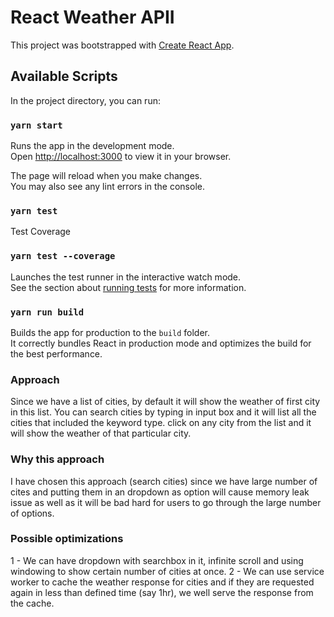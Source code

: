 # React Weather APII
This project was bootstrapped with [Create React App](https://github.com/facebook/create-react-app).

## Available Scripts

In the project directory, you can run:

### `yarn start`

Runs the app in the development mode.\
Open [http://localhost:3000](http://localhost:3000) to view it in your browser.

The page will reload when you make changes.\
You may also see any lint errors in the console.

### `yarn test`

Test Coverage

### `yarn test --coverage`

Launches the test runner in the interactive watch mode.\
See the section about [running tests](https://facebook.github.io/create-react-app/docs/running-tests) for more information.

### `yarn run build`

Builds the app for production to the `build` folder.\
It correctly bundles React in production mode and optimizes the build for the best performance.

### Approach

Since we have a list of cities, by default it will show the weather of first city in this list. You can search cities by typing in input box and it will list all the cities that included the keyword type. click on any city from the list and it will show the weather of that particular city.

### Why this approach
I have chosen this approach (search cities) since we have large number of cites and putting them in an dropdown as option will cause memory leak issue as well as it will be bad hard for users to go through the large number of options.


### Possible optimizations
1 - We can have dropdown with searchbox in it, infinite scroll and using windowing to show certain number of cities at once.
2 - We can use service worker to cache the weather response for cities and if they are requested again in less than defined time (say 1hr), we well serve the response from the cache.
